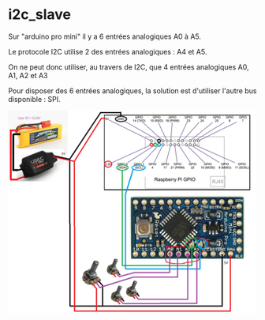 # i2c_slave
Sur "arduino pro mini" il y a 6 entrées analogiques A0 à A5.

Le protocole I2C utilise 2 des entrées analogiques : A4 et A5.

On ne peut donc utiliser, au travers de I2C, que 4 entrées analogiques A0, A1, A2 et A3

Pour disposer des 6 entrées analogiques, la solution est d'utiliser l'autre bus disponible : SPI.

![Schema arduino pro mini / raspberry pi](I2C_arduino_raspberry.png)
